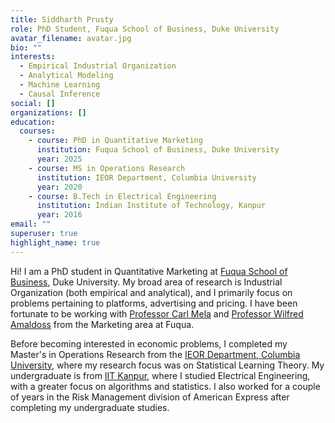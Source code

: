 ```yaml
---
title: Siddharth Prusty
role: PhD Student, Fuqua School of Business, Duke University
avatar_filename: avatar.jpg
bio: ""
interests:
  - Empirical Industrial Organization
  - Analytical Modeling
  - Machine Learning
  - Causal Inference
social: []
organizations: []
education:
  courses:
    - course: PhD in Quantitative Marketing
      institution: Fuqua School of Business, Duke University
      year: 2025
    - course: MS in Operations Research
      institution: IEOR Department, Columbia University
      year: 2020
    - course: B.Tech in Electrical Engineering
      institution: Indian Institute of Technology, Kanpur
      year: 2016
email: ""
superuser: true
highlight_name: true
---
```

Hi! I am a PhD student in Quantitative Marketing at [Fuqua School of Business](https://www.fuqua.duke.edu/), Duke University. My broad area of research is Industrial Organization (both empirical and analytical), and I primarily focus on problems pertaining to platforms, advertising and pricing. I have been fortunate to be working with [Professor Carl Mela](https://www.fuqua.duke.edu/faculty/carl-mela) and [Professor Wilfred Amaldoss](https://www.fuqua.duke.edu/faculty/wilfred-amaldoss) from the Marketing area at Fuqua.

Before becoming interested in economic problems, I completed my Master's in Operations Research from the [IEOR Department, Columbia University](https://www.ieor.columbia.edu/), where my research focus was on Statistical Learning Theory. My undergraduate is from [IIT Kanpur](https://www.iitk.ac.in/), where I studied Electrical Engineering, with a greater focus on algorithms and statistics. I also worked for a couple of years in the Risk Management division of American Express after completing my undergraduate studies.